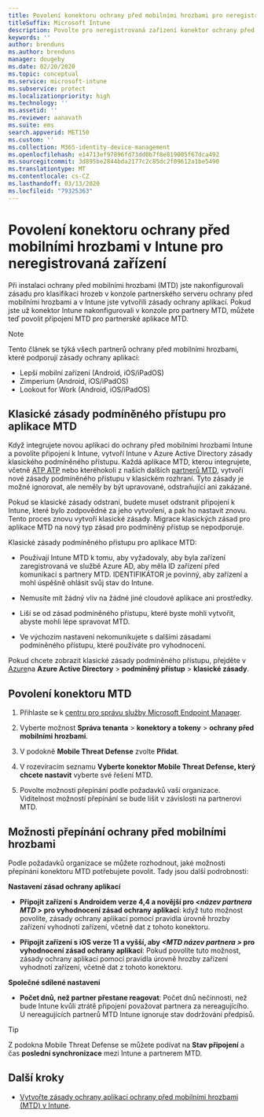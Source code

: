 ```yaml
---
title: Povolení konektoru ochrany před mobilními hrozbami pro neregistrovaná zařízení
titleSuffix: Microsoft Intune
description: Povolte pro neregistrovaná zařízení konektor ochrany před mobilními hrozbami v Microsoft Intune.
keywords: ''
author: brenduns
ms.author: brenduns
manager: dougeby
ms.date: 02/20/2020
ms.topic: conceptual
ms.service: microsoft-intune
ms.subservice: protect
ms.localizationpriority: high
ms.technology: ''
ms.assetid: ''
ms.reviewer: aanavath
ms.suite: ems
search.appverid: MET150
ms.custom: ''
ms.collection: M365-identity-device-management
ms.openlocfilehash: e14713ef97896fd73dd0b7f8e819005f67dca492
ms.sourcegitcommit: 3d895be2844bda2177c2c85dc2f09612a1be5490
ms.translationtype: MT
ms.contentlocale: cs-CZ
ms.lasthandoff: 03/13/2020
ms.locfileid: "79325363"
---
```

# <a name="enable-the-mobile-threat-defense-connector-in-intune-for-unenrolled-devices"></a>Povolení konektoru ochrany před mobilními hrozbami v Intune pro neregistrovaná zařízení

Při instalaci ochrany před mobilními hrozbami (MTD) jste nakonfigurovali zásadu pro klasifikaci hrozeb v konzole partnerského serveru ochrany před mobilními hrozbami a v Intune jste vytvořili zásady ochrany aplikací. Pokud jste už konektor Intune nakonfigurovali v konzole pro partnery MTD, můžete teď povolit připojení MTD pro partnerské aplikace MTD.

> [!NOTE]
> Tento článek se týká všech partnerů ochrany před mobilními hrozbami, které podporují zásady ochrany aplikací:
>
> - Lepší mobilní zařízení (Android, iOS/iPadOS)
> - Zimperium (Android, iOS/iPadOS)
> - Lookout for Work (Android, iOS/iPadOS)

## <a name="classic-conditional-access-policies-for-mtd-apps"></a>Klasické zásady podmíněného přístupu pro aplikace MTD

Když integrujete novou aplikaci do ochrany před mobilními hrozbami Intune a povolíte připojení k Intune, vytvoří Intune v Azure Active Directory zásady klasického podmíněného přístupu. Každá aplikace MTD, kterou integrujete, včetně [ATP ATP](advanced-threat-protection.md) nebo kteréhokoli z našich dalších [partnerů MTD](mobile-threat-defense.md#mobile-threat-defense-partners), vytvoří nové zásady podmíněného přístupu v klasickém rozhraní. Tyto zásady je možné ignorovat, ale neměly by být upravované, odstraňující ani zakázané.

Pokud se klasické zásady odstraní, budete muset odstranit připojení k Intune, které bylo zodpovědné za jeho vytvoření, a pak ho nastavit znovu. Tento proces znovu vytvoří klasické zásady. Migrace klasických zásad pro aplikace MTD na nový typ zásad pro podmíněný přístup se nepodporuje.

Klasické zásady podmíněného přístupu pro aplikace MTD:

- Používají Intune MTD k tomu, aby vyžadovaly, aby byla zařízení zaregistrovaná ve službě Azure AD, aby měla ID zařízení před komunikací s partnery MTD. IDENTIFIKÁTOR je povinný, aby zařízení a mohl úspěšně ohlásit svůj stav do Intune.

- Nemusíte mít žádný vliv na žádné jiné cloudové aplikace ani prostředky.

- Liší se od zásad podmíněného přístupu, které byste mohli vytvořit, abyste mohli lépe spravovat MTD.

- Ve výchozím nastavení nekomunikujete s dalšími zásadami podmíněného přístupu, které používáte pro vyhodnocení.

Pokud chcete zobrazit klasické zásady podmíněného přístupu, přejděte v [Azure](https://portal.azure.com/#home)na **Azure Active Directory** > **podmíněný přístup** > **klasické zásady**.

## <a name="to-enable-the-mtd-connector"></a>Povolení konektoru MTD

1. Přihlaste se k [centru pro správu služby Microsoft Endpoint Manager](https://go.microsoft.com/fwlink/?linkid=2109431).

2. Vyberte možnost **Správa tenanta** > **konektory a tokeny** > **ochrany před mobilními hrozbami**.

3. V podokně **Mobile Threat Defense** zvolte **Přidat**.

4. V rozevíracím seznamu **Vyberte konektor Mobile Threat Defense, který chcete nastavit** vyberte své řešení MTD.

    <!-- ![MTD setup in Intune](PLACEHOLDER, need a new screenshot of this page) -->

5. Povolte možnosti přepínání podle požadavků vaší organizace. Viditelnost možností přepínání se bude lišit v závislosti na partnerovi MTD.

## <a name="mobile-threat-defense-toggle-options"></a>Možnosti přepínání ochrany před mobilními hrozbami

Podle požadavků organizace se můžete rozhodnout, jaké možnosti přepínání konektoru MTD potřebujete povolit. Tady jsou další podrobnosti:

**Nastavení zásad ochrany aplikací**

- **Připojit zařízení s Androidem verze 4,4 a novější pro *\<název partnera MTD >* pro vyhodnocení zásad ochrany aplikací**: když tuto možnost povolíte, zásady ochrany aplikací pomocí pravidla úrovně hrozby zařízení vyhodnotí zařízení, včetně dat z tohoto konektoru.

- **Připojit zařízení s iOS verze 11 a vyšší, aby *\<MTD název partnera >* pro vyhodnocení zásad ochrany aplikací**: Pokud povolíte tuto možnost, zásady ochrany aplikací pomocí pravidla úrovně hrozby zařízení vyhodnotí zařízení, včetně dat z tohoto konektoru.

**Společné sdílené nastavení**

- **Počet dnů, než partner přestane reagovat**: Počet dnů nečinnosti, než bude Intune kvůli ztrátě připojení považovat partnera za nereagujícího. U nereagujících partnerů MTD Intune ignoruje stav dodržování předpisů.

> [!TIP]
> Z podokna Mobile Threat Defense se můžete podívat na **Stav připojení** a čas **poslední synchronizace** mezi Intune a partnerem MTD.

## <a name="next-steps"></a>Další kroky

- [Vytvořte zásady ochrany aplikací ochrany před mobilními hrozbami (MTD) v Intune](mtd-app-protection-policy.md).
